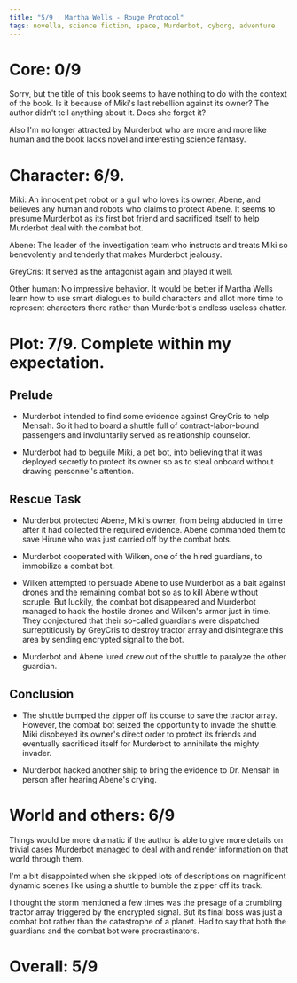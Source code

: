 ```yaml
---
title: "5/9 | Martha Wells - Rouge Protocol"
tags: novella, science fiction, space, Murderbot, cyborg, adventure
---
```


# Core: 0/9
Sorry, but the title of this book seems to have nothing to do with the context of the book. Is it because of Miki's last rebellion against its owner? The author didn't tell anything about it. Does she forget it?

Also I'm no longer attracted by Murderbot who are more and more like human and the book lacks novel and interesting science fantasy.

# Character: 6/9.
Miki: An innocent pet robot or a gull who loves its owner, Abene, and believes any human and robots who claims to protect Abene. It seems to presume Murderbot as its first bot friend and sacrificed itself to help Murderbot deal with the combat bot.

Abene: The leader of the investigation team who instructs and treats Miki so benevolently and tenderly that makes Murderbot jealousy.

GreyCris: It served as the antagonist again and played it well.

Other human: No impressive behavior. It would be better if Martha Wells learn how to use smart dialogues to build characters and allot more time to represent characters there rather than Murderbot's endless useless chatter.

# Plot: 7/9. Complete within my expectation.

## Prelude
+ Murderbot intended to find some evidence against GreyCris to help Mensah. So it had to board a shuttle full of contract-labor-bound passengers and involuntarily served as relationship counselor. 

+ Murderbot had to beguile Miki, a pet bot, into believing that it was deployed secretly to protect its owner so as to steal onboard without drawing personnel's attention.

## Rescue Task
+ Murderbot protected Abene, Miki's owner, from being abducted in time after it had collected the required evidence. Abene commanded them to save Hirune who was just carried off by the combat bots.

+ Murderbot cooperated with Wilken, one of the hired guardians, to immobilize a combat bot. 

+ Wilken attempted to persuade Abene to use Murderbot as a bait against drones and the remaining combat bot so as to kill Abene without scruple. But luckily, the combat bot disappeared and Murderbot managed to hack the hostile drones and Wilken's armor just in time. They conjectured that their so-called guardians were dispatched surreptitiously by GreyCris to destroy tractor array and disintegrate this area by sending encrypted signal to the bot.

+ Murderbot and Abene lured crew out of the shuttle to paralyze the other guardian. 

## Conclusion
+ The shuttle bumped the zipper off its course to save the tractor array. However, the combat bot seized the opportunity to invade the shuttle. Miki disobeyed its owner's direct order to protect its friends and eventually sacrificed itself for Murderbot to annihilate the mighty invader.

+ Murderbot hacked another ship to bring the evidence to Dr. Mensah in person after hearing Abene's crying.

# World and others: 6/9
Things would be more dramatic if the author is able to give more details on trivial cases Murderbot managed to deal with and render information on that world through them.

I'm a bit disappointed when she skipped lots of descriptions on magnificent dynamic scenes like using a shuttle to bumble the zipper off its track.

I thought the storm mentioned a few times was the presage of a crumbling tractor array triggered by the encrypted signal. But its final boss was just a combat bot rather than the catastrophe of a planet. Had to say that both the guardians and the combat bot were procrastinators.


# Overall: 5/9


